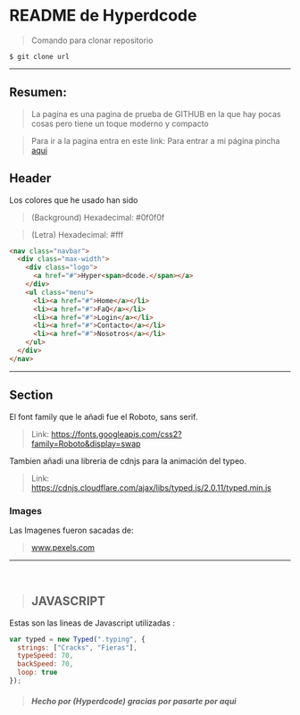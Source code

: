 # README de Hyperdcode
>Comando para clonar repositorio

`$ git clone url`

<hr> 

## Resumen:
> La pagina es una pagina de prueba de GITHUB en la que hay pocas cosas pero tiene un toque moderno y compacto

> Para ir a la pagina entra en este link:
Para entrar a mi página pincha [aqui](https://hyperdcode.github.io/ "Heading link")

## Header
Los colores que he usado han sido 
> (Background) Hexadecimal: #0f0f0f

> (Letra) Hexadecimal: #fff

```html
<nav class="navbar">
  <div class="max-width">
    <div class="logo">
      <a href="#">Hyper<span>dcode.</span></a>
    </div>
    <ul class="menu">
      <li><a href="#">Home</a></li>
      <li><a href="#">FaQ</a></li>
      <li><a href="#">Login</a></li>
      <li><a href="#">Contacto</a></li>
      <li><a href="#">Nosotros</a></li>
    </ul> 
  </div>
</nav>
```
<hr> 

## Section
El font family que le añadi fue el Roboto, sans serif.
> Link:
https://fonts.googleapis.com/css2?family=Roboto&display=swap

Tambien añadi una libreria de cdnjs para la animación del typeo.
> Link:
 https://cdnjs.cloudflare.com/ajax/libs/typed.js/2.0.11/typed.min.js
### Images

Las Imagenes fueron sacadas de:
> www.pexels.com
<hr>
<br>

>## JAVASCRIPT
Estas son las lineas de Javascript utilizadas :
```javascript
var typed = new Typed(".typing", {
  strings: ["Cracks", "Fieras"],
  typeSpeed: 70,
  backSpeed: 70,
  loop: true
});
```


> ##### Hecho por (Hyperdcode) gracias por pasarte por aqui